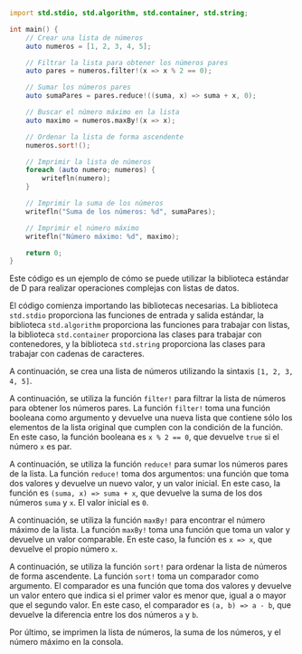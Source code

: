 ```d
import std.stdio, std.algorithm, std.container, std.string;

int main() {
    // Crear una lista de números
    auto numeros = [1, 2, 3, 4, 5];

    // Filtrar la lista para obtener los números pares
    auto pares = numeros.filter!(x => x % 2 == 0);

    // Sumar los números pares
    auto sumaPares = pares.reduce!((suma, x) => suma + x, 0);

    // Buscar el número máximo en la lista
    auto maximo = numeros.maxBy!(x => x);

    // Ordenar la lista de forma ascendente
    numeros.sort!();

    // Imprimir la lista de números
    foreach (auto numero; numeros) {
        writefln(numero);
    }

    // Imprimir la suma de los números
    writefln("Suma de los números: %d", sumaPares);

    // Imprimir el número máximo
    writefln("Número máximo: %d", maximo);

    return 0;
}
```

Este código es un ejemplo de cómo se puede utilizar la biblioteca estándar de D para realizar operaciones complejas con listas de datos.

El código comienza importando las bibliotecas necesarias. La biblioteca `std.stdio` proporciona las funciones de entrada y salida estándar, la biblioteca `std.algorithm` proporciona las funciones para trabajar con listas, la biblioteca `std.container` proporciona las clases para trabajar con contenedores, y la biblioteca `std.string` proporciona las clases para trabajar con cadenas de caracteres.

A continuación, se crea una lista de números utilizando la sintaxis `[1, 2, 3, 4, 5]`.

A continuación, se utiliza la función `filter!` para filtrar la lista de números para obtener los números pares. La función `filter!` toma una función booleana como argumento y devuelve una nueva lista que contiene sólo los elementos de la lista original que cumplen con la condición de la función. En este caso, la función booleana es `x % 2 == 0`, que devuelve `true` si el número `x` es par.

A continuación, se utiliza la función `reduce!` para sumar los números pares de la lista. La función `reduce!` toma dos argumentos: una función que toma dos valores y devuelve un nuevo valor, y un valor inicial. En este caso, la función es `(suma, x) => suma + x`, que devuelve la suma de los dos números `suma` y `x`. El valor inicial es `0`.

A continuación, se utiliza la función `maxBy!` para encontrar el número máximo de la lista. La función `maxBy!` toma una función que toma un valor y devuelve un valor comparable. En este caso, la función es `x => x`, que devuelve el propio número `x`.

A continuación, se utiliza la función `sort!` para ordenar la lista de números de forma ascendente. La función `sort!` toma un comparador como argumento. El comparador es una función que toma dos valores y devuelve un valor entero que indica si el primer valor es menor que, igual a o mayor que el segundo valor. En este caso, el comparador es `(a, b) => a - b`, que devuelve la diferencia entre los dos números `a` y `b`.

Por último, se imprimen la lista de números, la suma de los números, y el número máximo en la consola.